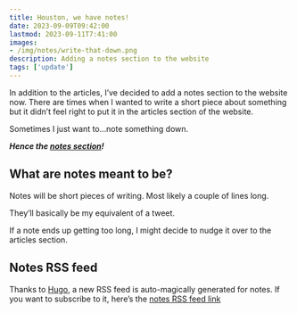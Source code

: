 ```yaml
---
title: Houston, we have notes!
date: 2023-09-09T09:42:00
lastmod: 2023-09-11T7:41:00
images: 
- /img/notes/write-that-down.png
description: Adding a notes section to the website
tags: ['update']
---
```


In addition to the articles, I’ve decided to add a notes section to the website now. There are times when I wanted to write a short piece about something but it didn’t feel right to put it in the articles section of the website. 

Sometimes I just want to…note something down.

***Hence the [notes section](/notes)!***

## What are notes meant to be?

Notes will be short pieces of writing. Most likely a couple of lines long.  

They’ll basically be my equivalent of a tweet.

If a note ends up getting too long, I might decide to nudge it over to the articles section.


## Notes RSS feed

Thanks to [Hugo](/articles/building-websites-with-hugo), a new RSS feed is auto-magically generated for notes. 
If you want to subscribe to it, here’s the [notes RSS feed link](/notes/index.xml)